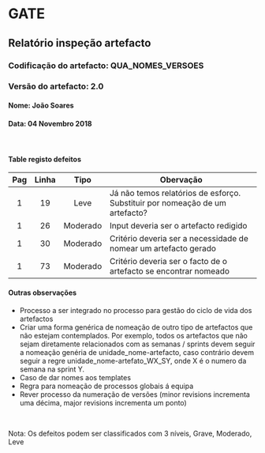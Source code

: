 # GATE
## Relatório inspeção artefacto
### Codificação do artefacto: QUA_NOMES_VERSOES
### Versão do artefacto: 2.0
#### Nome: João Soares
#### Data: 04 Novembro 2018

</br>

#### Table registo defeitos
|Pag|Linha|Tipo|Obervação
|:---:|:---:|:---:|---
|1|19|Leve|Já não temos relatórios de esforço. Substituir por nomeação de um artefacto?
|1|26|Moderado|Input deveria ser o artefacto redigido
|1|30|Moderado|Critério deveria ser a necessidade de nomear um artefacto gerado
|1|73|Moderado|Critério deveria ser o facto de o artefacto se encontrar nomeado


#### Outras observações
- Processo a ser integrado no processo para gestão do ciclo de vida dos artefactos
- Criar uma forma genérica de nomeação de outro tipo de artefactos que não estejam contemplados. Por exemplo, todos os artefactos que não sejam diretamente relacionados com as semanas / sprints devem seguir a nomeação genéria de unidade_nome-artefacto, caso contrário devem seguir a regre unidade_nome-artefato_WX_SY, onde X é o numero da semana na sprint Y.
- Caso de dar nomes aos templates
- Regra para nomeação de processos globais á equipa
- Rever processo da numeração de versões (minor revisions incrementa uma décima, major revisions incrementa um ponto)

</br>

Nota: Os defeitos podem ser classificados com 3 níveis, Grave, Moderado, Leve